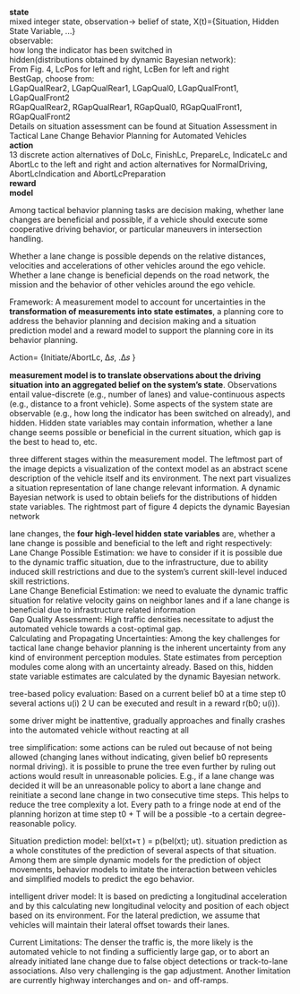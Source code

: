 __state__\
mixed integer state, observation-> belief of state, X(t)={Situation, Hidden State Variable, ...}\
observable:\
how long the indicator has been switched in\
hidden(distributions obtained by dynamic Bayesian network):\
From Fig. 4, LcPos for left and right, LcBen for left and right\
BestGap, choose from:\
LGapQualRear2, LGapQualRear1, LGapQual0, LGapQualFront1, LGapQualFront2\
RGapQualRear2, RGapQualRear1, RGapQual0, RGapQualFront1, RGapQualFront2\
Details on situation assessment can be found at Situation Assessment in Tactical Lane Change Behavior Planning for
Automated Vehicles\
__action__\
13 discrete action alternatives of DoLc, FinishLc, PrepareLc, IndicateLc and AbortLc to the left and right and action alternatives for NormalDriving, AbortLcIndication and AbortLcPreparation\
__reward__\
__model__

Among tactical behavior planning tasks are decision making, whether lane changes are beneficial and possible, if a vehicle should execute some cooperative driving behavior, or particular maneuvers in intersection handling. 

Whether a lane change is possible depends on the relative distances, velocities and accelerations of other vehicles around the ego vehicle. Whether a lane change is beneficial depends on the road network, the mission and the behavior of other vehicles around the ego vehicle.

Framework: A measurement model to account for uncertainties in the __transformation of measurements into state estimates__, a planning core to address the behavior planning and decision making and a situation prediction model and a reward model to support the planning core in its behavior planning.

Action= {Initiate/AbortLc, Δ𝑠, .Δ𝑠 }

__measurement model is to translate observations about the driving situation into an aggregated belief on the system’s state__. Observations entail value-discrete (e.g., number of lanes) and value-continuous aspects (e.g., distance to a front vehicle). Some aspects of the system state are observable (e.g., how long the indicator has been switched on already), and hidden. Hidden state variables may contain information, whether a lane change seems possible or beneficial in the current situation, which gap is the best to head to, etc.

three different stages within the measurement model. The leftmost part of the image depicts a visualization of the context model as an abstract scene description of the vehicle itself and its environment. The next part visualizes a situation representation of lane change relevant information. A dynamic Bayesian network is used to obtain beliefs for the distributions of hidden state variables. The rightmost part of figure 4 depicts the dynamic Bayesian network

lane changes, the __four high-level hidden state variables__ are, whether a lane change is possible and beneficial to the left and right respectively:\
Lane Change Possible Estimation: we have to consider if it is possible due to the dynamic traffic situation, due to the infrastructure, due to ability induced skill restrictions and due to the system’s current skill-level induced skill restrictions.\
Lane Change Beneficial Estimation: we need to evaluate the dynamic traffic situation for relative velocity gains on neighbor lanes and if a lane change is beneficial due to infrastructure related information\
Gap Quality Assessment: High traffic densities necessitate to adjust the automated vehicle towards a cost-optimal gap. \
Calculating and Propagating Uncertainties: Among the key challenges for tactical lane change behavior planning is the inherent uncertainty from any kind of environment perception modules. State estimates from perception modules come along with an uncertainty already. Based on this, hidden state variable estimates are calculated by the dynamic Bayesian network. 

 tree-based policy evaluation: Based on a current belief b0 at a time step t0 several actions u(i) 2 U can be executed and result in a reward r(b0; u(i)). 
 
some driver might be inattentive, gradually approaches and finally crashes into the automated vehicle without reacting at all

tree simplification: some actions can be ruled out because of not being allowed (changing lanes without indicating, given belief b0 represents normal driving). it is possible to prune the tree even further by ruling out actions would result in unreasonable policies. E.g., if a lane change was decided it will be an unreasonable policy to abort a lane change and reinitiate a second lane change in two consecutive time steps. This helps to reduce the tree complexity a lot. Every path to a fringe node at end of the planning horizon at time step t0 + T will be a possible -to a certain degree- reasonable policy. 

Situation prediction model: bel(xt+τ ) = p(bel(xt); ut). situation prediction as a whole constitutes of the prediction of several aspects of that situation. Among them are simple dynamic models for the prediction of object movements, behavior models to imitate the interaction between vehicles and simplified models to predict the ego behavior. 

intelligent driver model: It is based on predicting a longitudinal acceleration and by this calculating new longitudinal velocity and position of each object based on its environment. For the lateral prediction, we assume that vehicles will maintain their lateral offset towards their lanes. 

Current Limitations: The denser the traffic is, the more likely is the automated vehicle to not finding a sufficiently large gap, or to abort an already initiated lane change due to false object detections or track-to-lane associations. Also very challenging is the gap adjustment. Another limitation are currently highway interchanges and on- and off-ramps.
